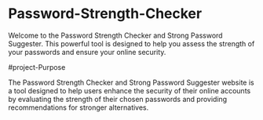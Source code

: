 # Password-Strength-Checker

Welcome to the Password Strength Checker and Strong Password Suggester. This powerful tool is designed to help you assess the strength of your passwords and ensure your online security.

#project-Purpose

The Password Strength Checker and Strong Password Suggester website is a tool designed to help users enhance the security of their online accounts by evaluating the strength of their chosen passwords and providing recommendations for stronger alternatives. 
